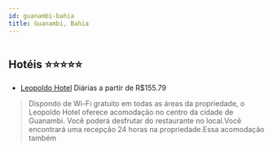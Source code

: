 ```yaml
---
id: guanambi-bahia
title: Guanambi, Bahia
---
```


<center><img src="http://media.omnibees.com/Images/9236/Property/423344.jpg" alt="" /></center>


## Hotéis ⭐️⭐️⭐️⭐️⭐️

-    [Leopoldo Hotel](https://www.hurb.com/aud/https://www.hurb.com/hoteis/guanambi/leopoldo-hotel-OMN-9236?cmp=18055) Diárias a partir de R$155.79
   > Dispondo de Wi-Fi gratuito em todas as áreas da propriedade, o Leopoldo Hotel oferece acomodação no centro da cidade de Guanambi. Você poderá desfrutar do restaurante no local.Você encontrará uma recepção 24 horas na propriedade.Essa acomodação também
